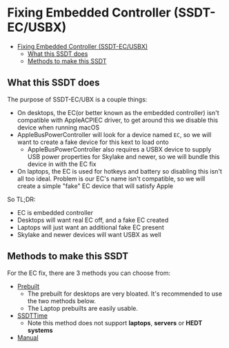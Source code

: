 # Fixing Embedded Controller (SSDT-EC/USBX)

- [Fixing Embedded Controller (SSDT-EC/USBX)](#fixing-embedded-controller-ssdt-ecusbx)
  - [What this SSDT does](#what-this-ssdt-does)
  - [Methods to make this SSDT](#methods-to-make-this-ssdt)

## What this SSDT does

The purpose of SSDT-EC/UBX is a couple things:

* On desktops, the EC(or better known as the embedded controller) isn't compatible with AppleACPIEC driver, to get around this we disable this device when running macOS
* AppleBusPowerController will look for a device named `EC`, so we will want to create a fake device for this kext to load onto
  * AppleBusPowerController also requires a USBX device to supply USB power properties for Skylake and newer, so we will bundle this device in with the EC fix
* On laptops, the EC is used for hotkeys and battery so disabling this isn't all too ideal. Problem is our EC's name isn't compatible, so we will create a simple "fake" EC device that will satisfy Apple

So TL;DR:

* EC is embedded controller
* Desktops will want real EC off, and a fake EC created
* Laptops will just want an additional fake EC present
* Skylake and newer devices will want USBX as well

## Methods to make this SSDT

For the EC fix, there are 3 methods you can choose from:

* [Prebuilt](/Universal/ec-methods/prebuilt.md)
  * The prebuilt for desktops are very bloated. It's recommended to use the two methods below.
  * The Laptop prebuilts are easily usable.
* [SSDTTime](/Universal/ec-methods/ssdttime.md)
  * Note this method does not support **laptops**, **servers** or **HEDT systems**
* [Manual](/Universal/ec-methods/manual.md)
